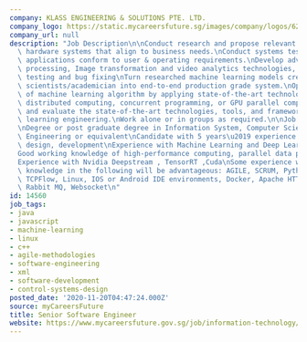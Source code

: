 ```yaml
---
company: KLASS ENGINEERING & SOLUTIONS PTE. LTD.
company_logo: https://static.mycareersfuture.sg/images/company/logos/62f254c16c3da1facb29022d19295082/klass-engineering-solutions.png
company_url: null
description: "Job Description\n\nConduct research and propose relevant software and\
  \ hardware systems that align to business needs.\nConduct systems testing to ensure\
  \ applications conform to user & operating requirements.\nDevelop advanced video\
  \ processing, Image transformation and video analytics technologies, including prototyping,\
  \ testing and bug fixing\nTurn researched machine learning models created by data\
  \ scientists/academician into end-to-end production grade system.\nOptimize efficiency\
  \ of machine learning algorithm by applying state-of-the-art technologies, i.e.\
  \ distributed computing, concurrent programming, or GPU parallel computing.\nStudy\
  \ and evaluate the state-of-the-art technologies, tools, and frameworks of machine\
  \ learning engineering.\nWork alone or in groups as required.\n\nJob Requirements\n\
  \nDegree or post graduate degree in Information System, Computer Science or Computer\
  \ Engineering or equivalent\nCandidate with 5 years\u2019 experience in systems\
  \ design, development\nExperience with Machine Learning and Deep Learning (DNN)\n\
  Good working knowledge of high-performance computing, parallel data processing,\n\
  Experience with Nvidia Deepstream , TensorRT ,Cuda\nSome experience with or good\
  \ knowledge in the following will be advantageous: AGILE, SCRUM, Python, OpenCV,\
  \ TCPFlow, Linux, IOS or Android IDE environments, Docker, Apache HTTPD, Celery,\
  \ Rabbit MQ, Websocket\n"
id: 14560
job_tags:
- java
- javascript
- machine-learning
- linux
- c++
- agile-methodologies
- software-engineering
- xml
- software-development
- control-systems-design
posted_date: '2020-11-20T04:47:24.000Z'
source: myCareersFuture
title: Senior Software Engineer
website: https://www.mycareersfuture.gov.sg/job/information-technology/senior-software-engineer-klass-engineering-solutions-858fef62e0c486bc17bbd84e225a489d
---
```

